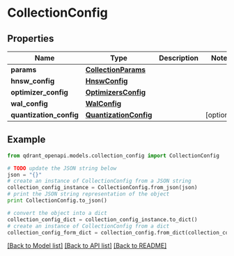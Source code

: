 # CollectionConfig


## Properties
Name | Type | Description | Notes
------------ | ------------- | ------------- | -------------
**params** | [**CollectionParams**](CollectionParams.md) |  | 
**hnsw_config** | [**HnswConfig**](HnswConfig.md) |  | 
**optimizer_config** | [**OptimizersConfig**](OptimizersConfig.md) |  | 
**wal_config** | [**WalConfig**](WalConfig.md) |  | 
**quantization_config** | [**QuantizationConfig**](QuantizationConfig.md) |  | [optional] 

## Example

```python
from qdrant_openapi.models.collection_config import CollectionConfig

# TODO update the JSON string below
json = "{}"
# create an instance of CollectionConfig from a JSON string
collection_config_instance = CollectionConfig.from_json(json)
# print the JSON string representation of the object
print CollectionConfig.to_json()

# convert the object into a dict
collection_config_dict = collection_config_instance.to_dict()
# create an instance of CollectionConfig from a dict
collection_config_form_dict = collection_config.from_dict(collection_config_dict)
```
[[Back to Model list]](../README.md#documentation-for-models) [[Back to API list]](../README.md#documentation-for-api-endpoints) [[Back to README]](../README.md)



